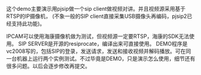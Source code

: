 这个demo主要演示用pjsip做一个sip client做视频对讲。并且视频源采用基于RTSP的IP摄像机，
(不象一般的SIP client直接采集USB摄像头再编码，pjsip2已经支持此功能)。

IPCAM可以使用海康摄像机做为测试，但视频源一定要RTSP，海康的SDK无法使用。
SIP SERVER是开源的resiprocate，编译出来可直接使用。
DEMO程序是vc2008写的，包括SIP的登录，发送请求，发送和接收视频并解码播放。可在同一台机器上运行两个实例测试。
​不过毕竟是DEMO，只是演示怎么使用，细节还有很多问题。以后会逐步修改再提交。
